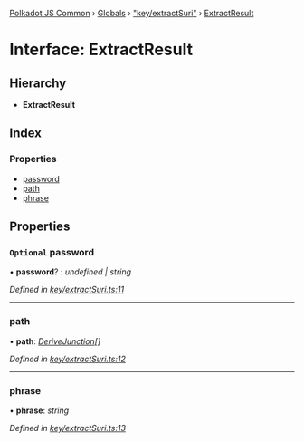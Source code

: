 [Polkadot JS Common](../README.md) › [Globals](../globals.md) › ["key/extractSuri"](../modules/_key_extractsuri_.md) › [ExtractResult](_key_extractsuri_.extractresult.md)

# Interface: ExtractResult

## Hierarchy

* **ExtractResult**

## Index

### Properties

* [password](_key_extractsuri_.extractresult.md#optional-password)
* [path](_key_extractsuri_.extractresult.md#path)
* [phrase](_key_extractsuri_.extractresult.md#phrase)

## Properties

### `Optional` password

• **password**? : *undefined | string*

*Defined in [key/extractSuri.ts:11](https://github.com/polkadot-js/common/blob/6d9da39d/packages/util-crypto/src/key/extractSuri.ts#L11)*

___

###  path

• **path**: *[DeriveJunction](../classes/_key_derivejunction_.derivejunction.md)[]*

*Defined in [key/extractSuri.ts:12](https://github.com/polkadot-js/common/blob/6d9da39d/packages/util-crypto/src/key/extractSuri.ts#L12)*

___

###  phrase

• **phrase**: *string*

*Defined in [key/extractSuri.ts:13](https://github.com/polkadot-js/common/blob/6d9da39d/packages/util-crypto/src/key/extractSuri.ts#L13)*

